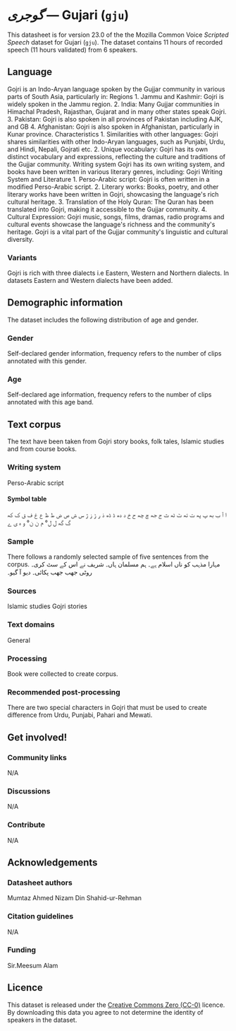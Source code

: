 # *گوجری* &mdash; Gujari (`gju`)
This datasheet is for version 23.0 of the the Mozilla Common Voice *Scripted Speech* dataset 
for Gujari (`gju`). The dataset contains 11 hours of recorded
speech (11 hours validated) from 6 speakers.

## Language
<!-- {{LANGUAGE_DESCRIPTION}} -->
<!-- Provide a brief (1-2 paragraph) description of your language -->

Gojri is an Indo-Aryan language spoken by the Gujjar community in various parts of South Asia, particularly in: Regions 1. Jammu and Kashmir: Gojri is widely spoken in the Jammu region. 2. India: Many Gujjar communities in Himachal Pradesh, Rajasthan,  Gujarat  and in many other states speak Gojri. 3. Pakistan: Gojri is also spoken in all provinces of Pakistan including AJK, and GB 4. Afghanistan: Gojri is also spoken in Afghanistan, particularly in Kunar province.  Characteristics 1. Similarities with other languages: Gojri shares similarities with other Indo-Aryan languages, such as Punjabi, Urdu, and Hindi, Nepali,  Gojrati etc. 2. Unique vocabulary: Gojri has its own distinct vocabulary and expressions, reflecting the culture and traditions of the Gujjar community. Writing system  Gojri has its own writing system, and books have been written in various literary genres, including: Gojri Writing System and Literature 1. Perso-Arabic script: Gojri is often written in a modified Perso-Arabic script. 2. Literary works: Books, poetry, and other literary works have been written in Gojri, showcasing the language's rich cultural heritage. 3. Translation of the Holy Quran: The Quran has been translated into Gojri, making it accessible to the Gujjar community. 4. Cultural Expression: Gojri music, songs, films, dramas, radio programs and cultural events showcase the language's richness and the community's heritage. Gojri is a vital part of the Gujjar community's linguistic and cultural diversity.

### Variants
<!-- {{VARIANT_DESCRIPTION}} -->
<!-- @ OPTIONAL @ -->
<!-- Describe the variants (MCV variants) of your language -->

Gojri is rich with three dialects i.e Eastern, Western and Northern dialects. In datasets Eastern and Western dialects have been added.

## Demographic information
<!-- You can get a lot of the information in this section from https://analyzer.cv-toolbox.web.tr/browse -->
The dataset includes the following distribution of age and gender.

### Gender
<!-- {{GENDER_TABLE}} -->
<!-- @ AUTOMATICALLY GENERATED @ -->
<!-- | Gender | Frequency |
|--------|-----------|
| male, masculine | ? |
| undeclared | ? |
| female, feminine | ? | -->
Self-declared gender information, frequency refers to the number of clips annotated with this gender.

### Age
<!-- {{AGE_TABLE}} -->
<!-- @ AUTOMATICALLY GENERATED @ -->
<!-- | Age band | Frequency |
|----------|-----------|
| teens | ? |
| twenties | ? |
| thirties | ? |
| fourties | ? |
| fifties | ? |
   ...if other age ranges are present in your data, add rows... -->
Self-declared age information, frequency refers to the number of clips annotated with this age band.

## Text corpus
<!-- {{TEXT_CORPUS_DESCRIPTION}} -->
<!-- @ OPTIONAL @ -->
<!-- An overview of the text corpus, with information such as average length (in characters and words) of validated sentences. -->

The text have been taken from Gojri story books, folk tales, Islamic studies and from course books.

### Writing system
<!-- {{WRITING_SYSTEM_DESCRIPTION}} -->
<!-- @ OPTIONAL @ -->
<!-- A description of the writing system (or writing systems) used in the text corpus -->

Perso-Arabic script 

#### Symbol table
<!-- {{ALPHABET_TABLE}} -->
<!-- @ OPTIONAL @ -->
<!-- If the writing system is alphabetic, you can include the valid alphabet here -->

ا آ ب بھ پ پھ ت تھ ٹ ٹھ ث ج جھ چ چھ ح خ د دھ  ڈ  ڈھ ذ ر ڑ ز ژ س ش ص ض ط ظ ع غ ف ق ک کھ گ گھ ل ل°  م  ن ن°  و ہ ی ے

### Sample
<!-- {{SENTENCES_SAMPLE}} -->
There follows a randomly selected sample of five sentences from the corpus.
مہارا مذہب کو ناں اسلام ہے۔ ہم مسلمان ہاں۔ شریف نے اس کے سٹ کری۔ روٹی جھب جھب پکائی۔ دیو آ گیو۔

### Sources
<!-- {{SOURCES_LIST}} -->
<!-- @ OPTIONAL @ -->
<!-- A list of sentence sources, can be curated to the top-N -->

Islamic studies Gojri stories 

### Text domains
<!-- {{TEXT_DOMAIN_DESCRIPTION}} -->
<!-- @ OPTIONAL @ -->
<!-- What text domains are represented in the corpus? -->

General

### Processing
<!-- {{PROCESSING_DESCRIPTION}} -->
<!-- @ OPTIONAL @ -->
<!-- How has the text data been processed -->

Book were collected to create corpus.

### Recommended post-processing
<!-- {{RECOMMENDED_POSTPROCESSING_DESCRIPTION}} -->
<!-- @ OPTIONAL @ -->
<!-- What should people do before they use the data, for example Unicode normalisation -->

There are two special characters in Gojri that must be used to create difference from Urdu, Punjabi, Pahari and Mewati.

## Get involved!


### Community links
<!-- {{COMMUNITY_LINKS_LIST}} -->
<!-- @ OPTIONAL @ -->
<!-- Links to community chats / fora -->

N/A 

### Discussions
<!-- {{DISCUSSION_LINKS_LIST}} -->
<!-- @ OPTIONAL @ -->
<!-- Any links to discussions, for example on Discourse or other fora or blogs can be included here -->

N/A 

### Contribute
<!-- {{CONTRIBUTE_LINKS_LIST}} -->
<!-- Here you can include links for how to contribute to the dataset -->

N/A

## Acknowledgements


### Datasheet authors
<!-- {{DATASHEET_AUTHORS_LIST}} -->
<!-- A list in the format of: Your Name <email@email.com> -->

Mumtaz Ahmed  Nizam Din Shahid-ur-Rehman 

### Citation guidelines
<!-- {{CITATION_DESCRIPTION}} -->
<!-- @ OPTIONAL @ -->
<!-- If you published a paper and would like people to cite it, you can include the BiBTeX here -->

N/A

### Funding
<!-- {{FUNDING_DESCRIPTION}} -->
<!-- @ OPTIONAL @ -->
<!-- If you received any funding, you can include the acknowledgement here -->

Sir.Meesum Alam 

## Licence
This dataset is released under the [Creative Commons Zero (CC-0)](https://creativecommons.org/public-domain/cc0/) licence. By downloading this data
you agree to not determine the identity of speakers in the dataset.